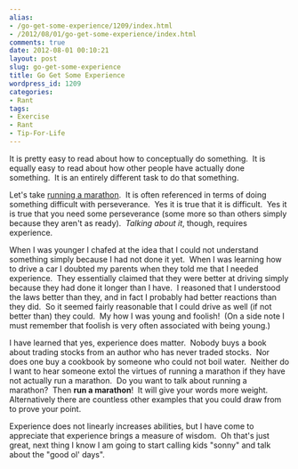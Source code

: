 ```yaml
---
alias:
- /go-get-some-experience/1209/index.html
- /2012/08/01/go-get-some-experience/index.html
comments: true
date: 2012-08-01 00:10:21
layout: post
slug: go-get-some-experience
title: Go Get Some Experience
wordpress_id: 1209
categories:
- Rant
tags:
- Exercise
- Rant
- Tip-For-Life
---
```


It is pretty easy to read about how to conceptually do something.  It is equally easy to read about how other people have actually done something.  It is an entirely different task to do that something.

Let's take [running a marathon](http://www.goingthewongway.com/596/finishing-my-first-marathon/).  It is often referenced in terms of doing something difficult with perseverance.  Yes it is true that it is difficult.  Yes it is true that you need some perseverance (some more so than others simply because they aren't as ready).  _Talking about it_, though, requires experience.

When I was younger I chafed at the idea that I could not understand something simply because I had not done it yet.  When I was learning how to drive a car I doubted my parents when they told me that I needed experience.  They essentially claimed that they were better at driving simply because they had done it longer than I have.  I reasoned that I understood the laws better than they, and in fact I probably had better reactions than they did.  So it seemed fairly reasonable that I could drive as well (if not better than) they could.  My how I was young and foolish!  (On a side note I must remember that foolish is very often associated with being young.)

I have learned that yes, experience does matter.  Nobody buys a book about trading stocks from an author who has never traded stocks.  Nor does one buy a cookbook by someone who could not boil water.  Neither do I want to hear someone extol the virtues of running a marathon if they have not actually run a marathon.  Do you want to talk about running a marathon?  Then **run a marathon**!  It will give your words more weight.  Alternatively there are countless other examples that you could draw from to prove your point.

Experience does not linearly increases abilities, but I have come to appreciate that experience brings a measure of wisdom.  Oh that's just great, next thing I know I am going to start calling kids "sonny" and talk about the "good ol' days".
